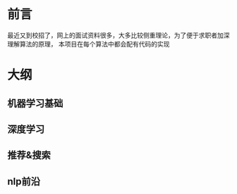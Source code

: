 # 前言

最近又到校招了，网上的面试资料很多，大多比较侧重理论，为了便于求职者加深理解算法的原理， 本项目在每个算法中都会配有代码的实现


# 大纲
## 机器学习基础
## 深度学习
## 推荐&搜索
## nlp前沿
